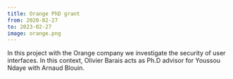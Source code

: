 ```yaml
---
title: Orange PhD grant
from: 2020-02-27
to: 2023-02-27
image: orange.png
---
```


In this project with the Orange company we investigate the security of user interfaces. In this context, Olivier Barais acts as Ph.D advisor for Youssou Ndaye with Arnaud Blouin.
